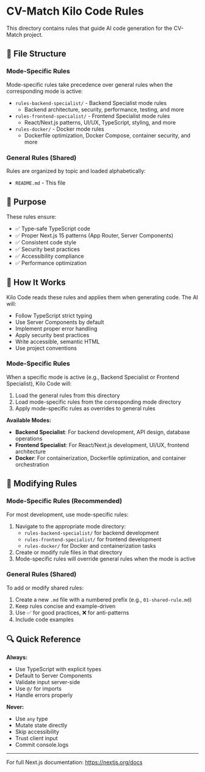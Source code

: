 # CV-Match Kilo Code Rules

This directory contains rules that guide AI code generation for the CV-Match project.

## 📂 File Structure

### Mode-Specific Rules
Mode-specific rules take precedence over general rules when the corresponding mode is active:

- `rules-backend-specialist/` - Backend Specialist mode rules
  - Backend architecture, security, performance, testing, and more
- `rules-frontend-specialist/` - Frontend Specialist mode rules
  - React/Next.js patterns, UI/UX, TypeScript, styling, and more
- `rules-docker/` - Docker mode rules
  - Dockerfile optimization, Docker Compose, container security, and more

### General Rules (Shared)
Rules are organized by topic and loaded alphabetically:

- `README.md` - This file

## 🎯 Purpose

These rules ensure:
- ✅ Type-safe TypeScript code
- ✅ Proper Next.js 15 patterns (App Router, Server Components)
- ✅ Consistent code style
- ✅ Security best practices
- ✅ Accessibility compliance
- ✅ Performance optimization

## 🚀 How It Works

Kilo Code reads these rules and applies them when generating code. The AI will:
- Follow TypeScript strict typing
- Use Server Components by default
- Implement proper error handling
- Apply security best practices
- Write accessible, semantic HTML
- Use project conventions

### Mode-Specific Rules
When a specific mode is active (e.g., Backend Specialist or Frontend Specialist), Kilo Code will:
1. Load the general rules from this directory
2. Load mode-specific rules from the corresponding mode directory
3. Apply mode-specific rules as overrides to general rules

**Available Modes:**
- **Backend Specialist**: For backend development, API design, database operations
- **Frontend Specialist**: For React/Next.js development, UI/UX, frontend architecture
- **Docker**: For containerization, Dockerfile optimization, and container orchestration

## 📝 Modifying Rules

### Mode-Specific Rules (Recommended)
For most development, use mode-specific rules:
1. Navigate to the appropriate mode directory:
   - `rules-backend-specialist/` for backend development
   - `rules-frontend-specialist/` for frontend development
   - `rules-docker/` for Docker and containerization tasks
2. Create or modify rule files in that directory
3. Mode-specific rules will override general rules when the mode is active

### General Rules (Shared)
To add or modify shared rules:
1. Create a new `.md` file with a numbered prefix (e.g., `01-shared-rule.md`)
2. Keep rules concise and example-driven
3. Use ✅ for good practices, ❌ for anti-patterns
4. Include code examples

## 🔍 Quick Reference

**Always:**
- Use TypeScript with explicit types
- Default to Server Components
- Validate input server-side
- Use `@/` for imports
- Handle errors properly

**Never:**
- Use `any` type
- Mutate state directly
- Skip accessibility
- Trust client input
- Commit console.logs

---

For full Next.js documentation: https://nextjs.org/docs